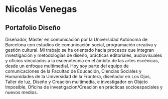 # Nicolás Venegas
## Portafolio Diseño


Diseñador, Máster en comunicación por la Universidad Autónoma de Barcelona con estudios de comunicación social, programación creativa y gestión cultural. Mi trabajo se ha orientado hacia procesos que integran investigación y metodologías de diseño, prácticas editoriales, audiovisuales y oficios vinculados a la escenotecnia en el ámbito de las artes escénicas, desde un enfoque multimedial. Hoy soy parte del equipo de comunicaciones de la Facultad de Educación, Ciencias Sociales y Humanidades de la Universidad de la Frontera, diseñador en Los Ojos, Taller de luz, Diseño y Creación multimedia, e investigador en Objeto Imposible, Oficina de investigacion/Creación en prácticas socioespaciales y nuevos medios.
